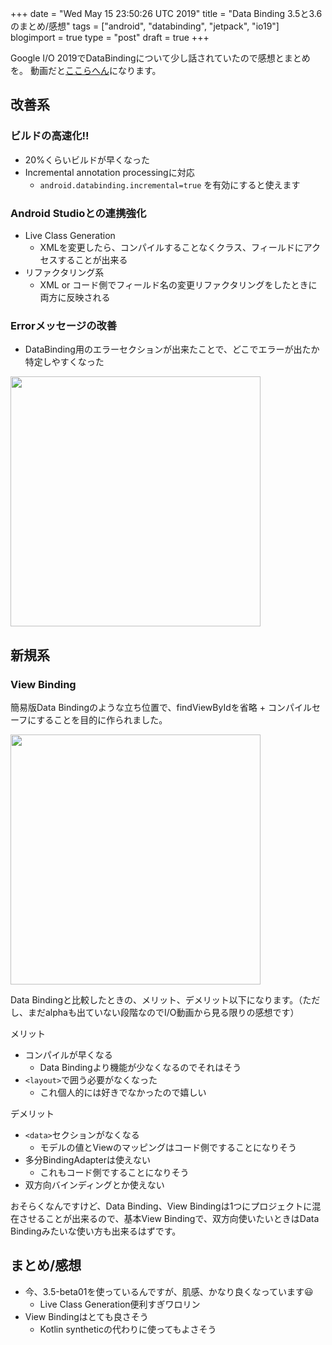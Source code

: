 +++
date = "Wed May 15 23:50:26 UTC 2019"
title = "Data Binding 3.5と3.6のまとめ/感想"
tags = ["android", "databinding", "jetpack", "io19"]
blogimport = true
type = "post"
draft = true
+++

Google I/O 2019でDataBindingについて少し話されていたので感想とまとめを。
動画だと[ここらへん](https://youtu.be/Qxj2eBmXLHg?t=243)になります。

## 改善系

### ビルドの高速化!!

- 20%くらいビルドが早くなった
- Incremental annotation processingに対応
    - `android.databinding.incremental=true` を有効にすると使えます

### Android Studioとの連携強化

- Live Class Generation
    - XMLを変更したら、コンパイルすることなくクラス、フィールドにアクセスすることが出来る
- リファクタリング系
    - XML or コード側でフィールド名の変更リファクタリングをしたときに両方に反映される

### Errorメッセージの改善

- DataBinding用のエラーセクションが出来たことで、どこでエラーが出たか特定しやすくなった

<img src="https://lh3.googleusercontent.com/9sMrM9zLYG96Vg2Mlt7KON2audHhb2hPcryUDkkp9E0s2Q2oVKd94EsoxxvxZwhAfkORXabT2-V2lnxDlEF7gMoTWMmJ0AmIPjyp-o54bFdqoN7u4KQlNqwz6ufqT8xKx7JvKJoJc-cyaH-3IOujqq-m7V0h5QYeN1W2JAeon_fDv-vqPRqzHydPvW2zv8NEuboWPOCQFSqABPj61OEI0kLstUwClb6E6_1CAjtenJfmhUjG2_gBbNakPao6BnSb4-1_BHeZnpkUMPzWyip4I0bRtnAIZcCjt797Sk90o8e87H0y_JdGUu-crJ2LVL5QvJ8Sz2WKkFcs1AxaLnn4PfRYzooeh70hJAjFPXuR9tkonL5PjyT96EqgOhmQlmzmXaj6NEwYjmOc7VE8KDFXSvLUm1K5GlyaU1j8vUWhnNKvPPpfFn26XnIcTD0j2-YE_RhR4nP40LNS1XxCsFOJBpOWZCK69JwAp3flmULDQpmkJkeSp99T_suxdxlRDrPZnTb4gNAs6Bd0IMsalfJpOQWpAPQebqNkuan_BjytvzQl3sR0KPi73AafkfzcNQbPjsMXxMJNqbyMaxZFwDIIw5WLLm7GoOsU8PX8d1sadYbwTHVYpx9M_nqTcBLns-henpEBj89wDXy3tXg-xF2DyGNScK2blikn=w2160-h1620-no" width="400" />

## 新規系

### View Binding

簡易版Data Bindingのような立ち位置で、findViewByIdを省略 + コンパイルセーフにすることを目的に作られました。

<img src="https://lh3.googleusercontent.com/WfZyK356KdBHf5gHL1PExSKTXXo5_lEKhsvoDhrlRgSWH40Qa4Y6hhw_08w3Wm46KAoFAf26_cAhtDIzDja3OKxf7cVTju9UwNp-JAvaTDJrlI2gWHSmTkePpGB8Vl8pxzdmAcjuuJ1EzUW_h67sFEULzQE-a1ro96x03jAC5FCjWSArhx2f5jz9cqSPdhieW_zk1glrdLqHUogvoeJCoLbtaDy2KFnwQkwJDWPkWDfBs3Q2CxrkI6-Fom1fmpHIFMZ4NjUVU4TKfbDqYWCALnvB5G17HXy0YvFjYnSDLtWn4nUMH2rZWnh0R9JJU5fIVBDtncuZkqhp-AZUJBrInCsvV-8vIaUeBr6ZoUPTd9Ja4qz0ooODr7VOJDGBFPP4qHpNIzQwxWzCgYlsRU4l8i9dxMCKq0bLfTxZcIGBYYm-Bed8AGiUyPnsS_7HTMkuWu_NPGn-cTOTIFJ6n9vSdm2uR0IIJWXW8fS6s_q0S9eSZJYW6zeJBXOxdP4ot2FSaZDL8pmwbxivfaWTA_R3XraQizWG788EvVkpFvF2Xree28fR6qKP1zlKS2mSrooQCsQ-xNkoLWnTkNkLC8j9USiSRFrhDl0Mu9LmJckzPSq52FmaX8ClbXt8_H2vML3tmwqY8FQ92ZTmP9WNHDFr12jP96uX_3jKsraXa8btthUlzCHe58dIWeSlKU7GOqh1hr8k4GGcxZYvJVzjydsGIY-mqQ=w2160-h1620-no" width="400" />

Data Bindingと比較したときの、メリット、デメリット以下になります。（ただし、まだalphaも出ていない段階なのでI/O動画から見る限りの感想です）

メリット

- コンパイルが早くなる
    - Data Bindingより機能が少なくなるのでそれはそう
- `<layout>`で囲う必要がなくなった
    - これ個人的には好きでなかったので嬉しい

デメリット

- `<data>`セクションがなくなる
    - モデルの値とViewのマッピングはコード側ですることになりそう
- 多分BindingAdapterは使えない
    - これもコード側ですることになりそう
- 双方向バインディングとか使えない

おそらくなんですけど、Data Binding、View Bindingは1つにプロジェクトに混在させることが出来るので、基本View Bindingで、双方向使いたいときはData Bindingみたいな使い方も出来るはずです。

## まとめ/感想

- 今、3.5-beta01を使っているんですが、肌感、かなり良くなっています😃
    - Live Class Generation便利すぎワロリン
- View Bindingはとても良さそう
    - Kotlin syntheticの代わりに使ってもよさそう
